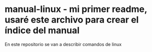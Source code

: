 # manual-linux - mi primer readme, usaré este archivo para crear el índice del manual
En este repositorio se van a describir comandos de linux
